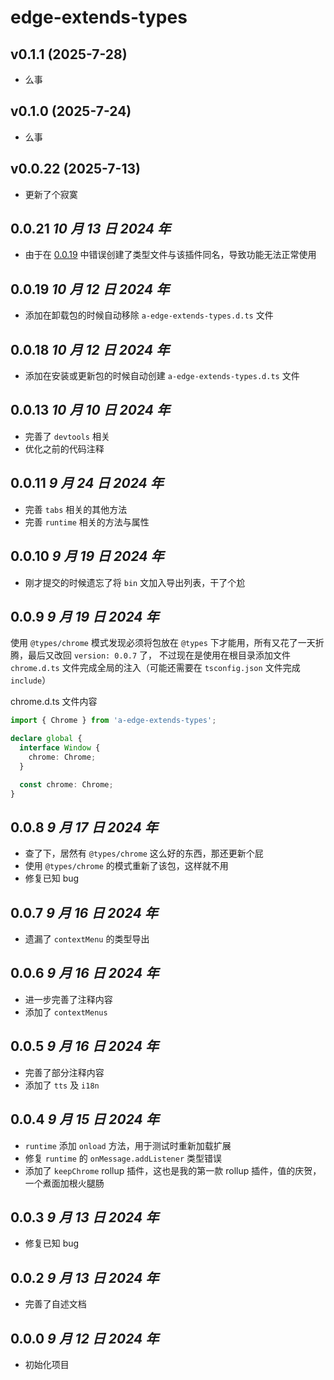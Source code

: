 # edge-extends-types

## v0.1.1 (2025-7-28)

- 么事

## v0.1.0 (2025-7-24)

- 么事

## v0.0.22 (2025-7-13)

- 更新了个寂寞

## 0.0.21 _10 月 13 日 2024 年_

- 由于在 [0.0.19](#0019-10-月-12-日-2024-年) 中错误创建了类型文件与该插件同名，导致功能无法正常使用

## 0.0.19 _10 月 12 日 2024 年_

- 添加在卸载包的时候自动移除 `a-edge-extends-types.d.ts` 文件

## 0.0.18 _10 月 12 日 2024 年_

- 添加在安装或更新包的时候自动创建 `a-edge-extends-types.d.ts` 文件

## 0.0.13 _10 月 10 日 2024 年_

- 完善了 `devtools` 相关
- 优化之前的代码注释

## 0.0.11 _9 月 24 日 2024 年_

- 完善 `tabs` 相关的其他方法
- 完善 `runtime` 相关的方法与属性

## 0.0.10 _9 月 19 日 2024 年_

- 刚才提交的时候遗忘了将 `bin` 文加入导出列表，干了个尬

## 0.0.9 _9 月 19 日 2024 年_

使用 `@types/chrome` 模式发现必须将包放在 `@types` 下才能用，所有又花了一天折腾，最后又改回 `version: 0.0.7` 了，
不过现在是使用在根目录添加文件 `chrome.d.ts` 文件完成全局的注入（可能还需要在 `tsconfig.json` 文件完成 `include`）

chrome.d.ts 文件内容

```ts
import { Chrome } from 'a-edge-extends-types';

declare global {
  interface Window {
    chrome: Chrome;
  }

  const chrome: Chrome;
}
```

## 0.0.8 _9 月 17 日 2024 年_

- 查了下，居然有 `@types/chrome` 这么好的东西，那还更新个屁
- 使用 `@types/chrome` 的模式重新了该包，这样就不用
- 修复已知 bug

## 0.0.7 _9 月 16 日 2024 年_

- 遗漏了 `contextMenu` 的类型导出

## 0.0.6 _9 月 16 日 2024 年_

- 进一步完善了注释内容
- 添加了 `contextMenus`

## 0.0.5 _9 月 16 日 2024 年_

- 完善了部分注释内容
- 添加了 `tts` 及 `i18n`

## 0.0.4 _9 月 15 日 2024 年_

- `runtime` 添加 `onload` 方法，用于测试时重新加载扩展
- 修复 `runtime` 的 `onMessage.addListener` 类型错误
- 添加了 `keepChrome` rollup 插件，这也是我的第一款 rollup 插件，值的庆贺，一个煮面加根火腿肠

## 0.0.3 _9 月 13 日 2024 年_

- 修复已知 bug

## 0.0.2 _9 月 13 日 2024 年_

- 完善了自述文档

## 0.0.0 _9 月 12 日 2024 年_

- 初始化项目

